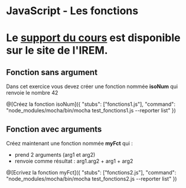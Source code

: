 # JavaScript - Les fonctions

# Le [support du cours](http://ens-info.irem.univ-mrs.fr/wp-content/uploads/05_javascript_debut.pdf) est disponible sur le site de l'IREM.  

## Fonction sans argument

Dans cet exercice vous devez créer une fonction nommée __isoNum__ qui renvoie le nombre 42

@[Créez la fonction isoNum]({ "stubs": ["fonctions1.js"], "command": "node_modules/mocha/bin/mocha test_fonctions1.js --reporter list" })

## Fonction avec arguments

Créez maintenant une fonction nommée __myFct__ qui :
- prend 2 arguments (arg1 et arg2)
- renvoie comme résultat : arg1.arg2 + arg1 + arg2

@[Ecrivez la fonction myFct]({ "stubs": ["fonctions2.js"], "command": "node_modules/mocha/bin/mocha test_fonctions2.js --reporter list" })

